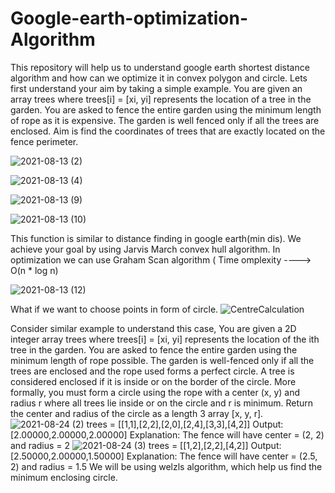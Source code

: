 # Google-earth-optimization-Algorithm
This repository will help us to understand google earth shortest distance algorithm and how can we optimize it in convex polygon and circle.
Lets first understand your aim by taking a simple example. You are given an array trees where trees[i] = [xi, yi] represents the location of a tree in the garden.
You are asked to fence the entire garden using the minimum length of rope as it is expensive. The garden is well fenced only if all the trees are enclosed.
Aim is find the coordinates of trees that are exactly located on the fence perimeter.

![2021-08-13 (2)](https://user-images.githubusercontent.com/88893810/129377564-c94fed72-7663-4acb-bab1-3f0b84a5f84e.png)

![2021-08-13 (4)](https://user-images.githubusercontent.com/88893810/129377789-f6eb2540-5b5a-485b-8407-9d93222fa432.png)

![2021-08-13 (9)](https://user-images.githubusercontent.com/88893810/129377901-1d713f03-47dd-400f-9f8e-0f736d2c8ea9.png)

![2021-08-13 (10)](https://user-images.githubusercontent.com/88893810/129377942-a58ead59-040a-44b2-b037-dde0056a5626.png)


This function is similar to distance finding in google earth(min dis). We achieve your goal by using Jarvis March convex hull algorithm. In optimization we can use Graham Scan algorithm ( Time omplexity ----> O(n * log n)

![2021-08-13 (12)](https://user-images.githubusercontent.com/88893810/129378036-cc2d884b-5cff-40bf-bf6e-e303365a7893.png)

What if we want to choose points in form of circle.
![CentreCalculation](https://user-images.githubusercontent.com/88893810/130540076-1cd44e9c-5d55-4c1d-96d8-3cac1f6a702a.jpg)

Consider similar example to understand this case, You are given a 2D integer array trees where trees[i] = [xi, yi] represents the location of the ith tree in the garden.
You are asked to fence the entire garden using the minimum length of rope possible. The garden is well-fenced only if all the trees are enclosed and the rope used forms a perfect circle. A tree is considered enclosed if it is inside or on the border of the circle.
More formally, you must form a circle using the rope with a center (x, y) and radius r where all trees lie inside or on the circle and r is minimum.
Return the center and radius of the circle as a length 3 array [x, y, r].
![2021-08-24 (2)](https://user-images.githubusercontent.com/88893810/130540360-92f45f41-6a87-445b-ade9-8d4822adfde8.png)
trees = [[1,1],[2,2],[2,0],[2,4],[3,3],[4,2]]
Output: [2.00000,2.00000,2.00000]
Explanation: The fence will have center = (2, 2) and radius = 2
![2021-08-24 (3)](https://user-images.githubusercontent.com/88893810/130540464-abdaedb6-9e3b-4ff1-a68c-7e87c0820183.png)
trees = [[1,2],[2,2],[4,2]]
Output: [2.50000,2.00000,1.50000]
Explanation: The fence will have center = (2.5, 2) and radius = 1.5
We will be using welzls algorithm, which help us find the minimum enclosing circle. 
